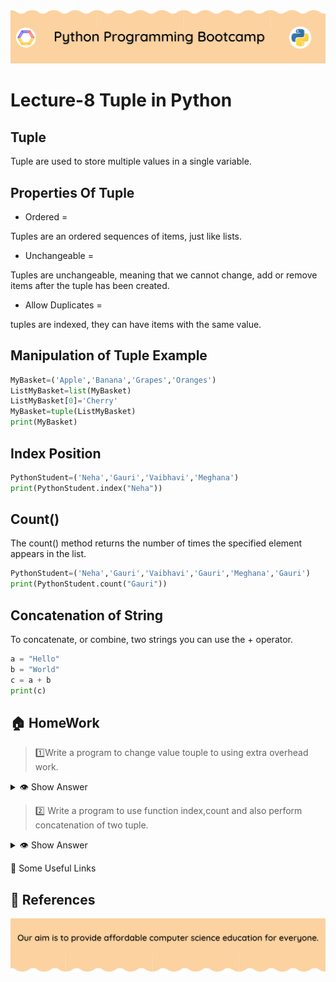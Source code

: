 <!-- HEADER -->
<p align="center">
  <img  src="./../assets/header.png?" />
</p>

# Lecture-8 Tuple in Python

## Tuple
Tuple are used to store multiple values in a single variable.

## Properties Of Tuple

* Ordered =

Tuples are an ordered sequences of items, just like lists.

* Unchangeable =

Tuples are unchangeable, meaning that we cannot change, add or remove items after the tuple has been created.

* Allow Duplicates =

tuples are indexed, they can have items with the same value.

## Manipulation of Tuple Example 

```python
MyBasket=('Apple','Banana','Grapes','Oranges')
ListMyBasket=list(MyBasket)
ListMyBasket[0]='Cherry'
MyBasket=tuple(ListMyBasket)
print(MyBasket)
```

## Index Position

```python
PythonStudent=('Neha','Gauri','Vaibhavi','Meghana')
print(PythonStudent.index("Neha"))
```

## Count()

The count() method returns the number of times the specified element appears in the list.
```python
PythonStudent=('Neha','Gauri','Vaibhavi','Gauri','Meghana','Gauri')
print(PythonStudent.count("Gauri"))
```

## Concatenation of String

To concatenate, or combine, two strings you can use the + operator.
```python
a = "Hello"
b = "World"
c = a + b
print(c)
```
## 🏠 HomeWork
> 1️⃣Write a program to change value touple to using extra overhead work.

<details>
  <summary>👁 Show Answer</summary>

  <p>
  
  ```python
Colour=('Red','Blue','pink','Orange','Yellow')
ListColour=list(Colour)
ListColour[0]='Green'
Colour=tuple(ListColour)
print(Colour)    #change value of tuple
  ```

  </p>

</details>

>2️⃣ Write a program to use function index,count and also perform concatenation of two tuple.

<details>
  <summary>👁 Show Answer</summary>

  <p>
  
  ```python
#Index Function
Colour=('Red','Blue','pink','Orange','Yellow')
print(Colour.index("pink"))  

#Count Function
Colour=('Red','Blue','pink','Orange','Yellow')
print(Colour.count("Yellow"))  

 #Concatenation of String
Name= "Mahatma"
Surname="  Gandhi" 
Full_Name = Name + Surname
print(Full_Name)    
  ```

  </p>

</details>

 🔗 Some Useful Links

## 📖 References

<!-- FOOTER -->
<p align="center">
  <img  src="./../assets/footer.png" />
</p>